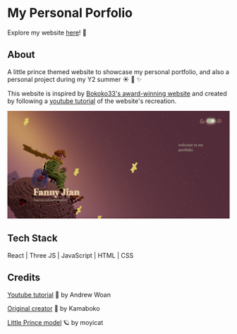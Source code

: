 # My Personal Porfolio

Explore my website [here](https://fannyjian.vercel.app/)! 🧸

## About

A little prince themed website to showcase my personal portfolio, and also a personal project during my Y2 summer ☀️ 🍃 ✨

This website is inspired by [Bokoko33's award-winning website](https://bokoko33.me/) and created by following a [youtube tutorial](https://youtu.be/rxTb9ys834w) of the website's recreation.

<div align="center"><img src="./docs/littleprince.png" alt="website screenshot" height=40%/></div>

## Tech Stack

React | Three JS | JavaScript | HTML | CSS

## Credits

[Youtube tutorial](https://youtu.be/rxTb9ys834w) 🌷 by Andrew Woan

[Original creator](https://bokoko33.me/) 💐 by Kamaboko

[Little Prince model](https://sketchfab.com/3d-models/voxel-planet-of-the-little-prince-magicavoxel-8a7cf90ac42c4ef693342404826c06ae) 🪐 by moyicat
